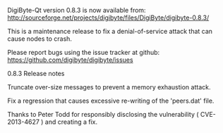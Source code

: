 DigiByte-Qt version 0.8.3 is now available from:
  http://sourceforge.net/projects/digibyte/files/DigiByte/digibyte-0.8.3/

This is a maintenance release to fix a denial-of-service attack that
can cause nodes to crash.

Please report bugs using the issue tracker at github:
  https://github.com/digibyte/digibyte/issues

0.8.3 Release notes

Truncate over-size messages to prevent a memory exhaustion attack.

Fix a regression that causes excessive re-writing of the 'peers.dat' file.


Thanks to Peter Todd for responsibly disclosing the vulnerability
( CVE-2013-4627 ) and creating a fix.

